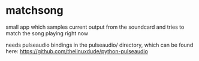 # matchsong
small app which samples current output from the soundcard and tries to match the song playing right now

needs pulseaudio bindings in the pulseaudio/ directory, which can be found here:
https://github.com/thelinuxdude/python-pulseaudio
